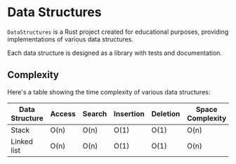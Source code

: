 # Data Structures

`DataStructures` is a Rust project created for educational purposes, providing implementations of various data structures.

Each data structure is designed as a library with tests and documentation.


## Complexity

Here's a table showing the time complexity of various data structures:

| Data Structure | Access | Search | Insertion | Deletion | Space Complexity |
| -------------- | ------ | ------ | --------- | -------- | ---------------- |
| Stack          | O(n)   | O(n)   | O(1)      | O(1)     | O(n)             |
| Linked list    | O(n)   | O(n)   | O(1)      | O(1)     | O(n)             |
